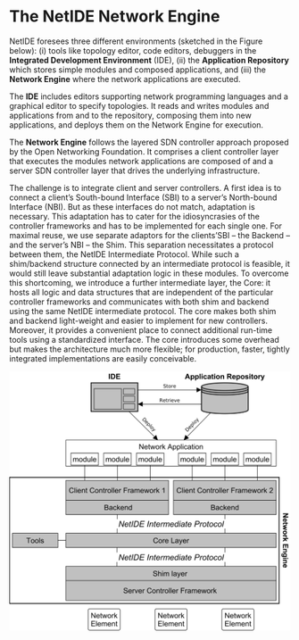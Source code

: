 # The NetIDE Network Engine
NetIDE foresees three different environments (sketched in
the Figure below): (i) tools like topology editor, code editors, debuggers in the **Integrated Development Environment** (IDE), (ii) the **Application Repository** which stores simple modules and composed applications, and (iii) the **Network Engine** where the network applications are executed.

The **IDE** includes editors supporting network programming languages and a graphical editor to specify topologies. It reads and writes modules and applications from and to the repository, composing them into new applications, and deploys them on the Network Engine for execution.

The **Network Engine** follows the layered SDN controller approach proposed by the Open Networking Foundation. It comprises a client controller layer that executes the modules network applications are composed of and a server SDN controller layer that drives the underlying infrastructure.

The challenge is to integrate client and server controllers. A first idea is to connect a client’s South-bound Interface (SBI) to a server’s North-bound Interface (NBI). But as these interfaces do not match, adaptation is necessary. This adaptation has to cater for the idiosyncrasies of the controller frameworks and has to be implemented for each single one.
For maximal reuse, we use separate adaptors for the clients’SBI – the Backend – and the server’s NBI – the Shim. This separation necessitates a protocol between them, the NetIDE
Intermediate Protocol.
While such a shim/backend structure connected by an intermediate protocol is feasible, it would still leave substantial adaptation logic in these modules. To overcome this shortcoming, we introduce a further intermediate layer, the Core: it hosts all logic and data structures that are independent of the particular controller frameworks and communicates with both shim and backend using the same NetIDE intermediate protocol. The core makes both shim and backend light-weight and easier to implement for new controllers. Moreover, it provides a convenient place to connect additional run-time tools using a standardized interface. The core introduces some overhead but makes the architecture much more flexible; for production, faster, tightly integrated implementations are easily conceivable.

![Alt text](/NetIDE-architecture.png?raw=true " ")
